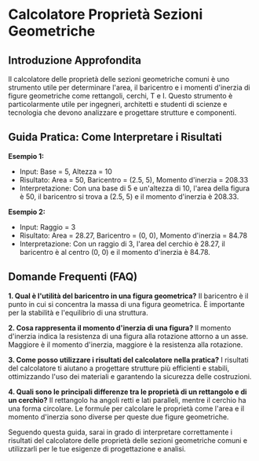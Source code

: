 # Calcolatore Proprietà Sezioni Geometriche

## Introduzione Approfondita
Il calcolatore delle proprietà delle sezioni geometriche comuni è uno strumento utile per determinare l'area, il baricentro e i momenti d'inerzia di figure geometriche come rettangoli, cerchi, T e I. Questo strumento è particolarmente utile per ingegneri, architetti e studenti di scienze e tecnologia che devono analizzare e progettare strutture e componenti.

## Guida Pratica: Come Interpretare i Risultati

**Esempio 1:**
- Input: Base = 5, Altezza = 10
- Risultato: Area = 50, Baricentro = (2.5, 5), Momento d'inerzia = 208.33
- Interpretazione: Con una base di 5 e un'altezza di 10, l'area della figura è 50, il baricentro si trova a (2.5, 5) e il momento d'inerzia è 208.33.

**Esempio 2:**
- Input: Raggio = 3
- Risultato: Area = 28.27, Baricentro = (0, 0), Momento d'inerzia = 84.78
- Interpretazione: Con un raggio di 3, l'area del cerchio è 28.27, il baricentro è al centro (0, 0) e il momento d'inerzia è 84.78.

## Domande Frequenti (FAQ)

**1. Qual è l'utilità del baricentro in una figura geometrica?**
Il baricentro è il punto in cui si concentra la massa di una figura geometrica. È importante per la stabilità e l'equilibrio di una struttura.

**2. Cosa rappresenta il momento d'inerzia di una figura?**
Il momento d'inerzia indica la resistenza di una figura alla rotazione attorno a un asse. Maggiore è il momento d'inerzia, maggiore è la resistenza alla rotazione.

**3. Come posso utilizzare i risultati del calcolatore nella pratica?**
I risultati del calcolatore ti aiutano a progettare strutture più efficienti e stabili, ottimizzando l'uso dei materiali e garantendo la sicurezza delle costruzioni.

**4. Quali sono le principali differenze tra le proprietà di un rettangolo e di un cerchio?**
Il rettangolo ha angoli retti e lati paralleli, mentre il cerchio ha una forma circolare. Le formule per calcolare le proprietà come l'area e il momento d'inerzia sono diverse per queste due figure geometriche.

Seguendo questa guida, sarai in grado di interpretare correttamente i risultati del calcolatore delle proprietà delle sezioni geometriche comuni e utilizzarli per le tue esigenze di progettazione e analisi.